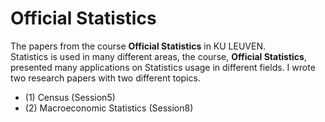 # Official Statistics
The papers from the course **Official Statistics** in KU LEUVEN.  
Statistics is used in many different areas, the course, **Official Statistics**, presented many applications on Statistics usage in different fields. 
I wrote two research papers with two different topics. 

* (1) Census (Session5)
* (2) Macroeconomic Statistics (Session8)
